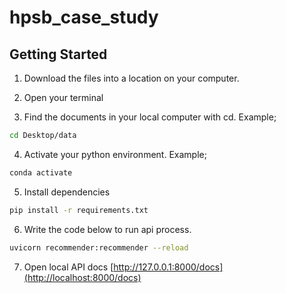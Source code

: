 # hpsb_case_study


## Getting Started

1. Download the files into a location on your computer.

2. Open your terminal

3. Find the documents in your local computer with cd. Example; 
```zsh
cd Desktop/data
```
4. Activate your python environment. Example;
```zsh
conda activate
```
5. Install dependencies
```zsh
pip install -r requirements.txt
```
6. Write the code below to run api process.
```zsh
uvicorn recommender:recommender --reload
```
7. Open local API docs [http://127.0.0.1:8000/docs](http://localhost:8000/docs)

